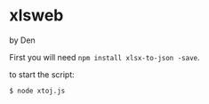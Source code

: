 # xlsweb
by Den

First you will need `npm install xlsx-to-json -save`.


to start the script:

```
$ node xtoj.js
```
